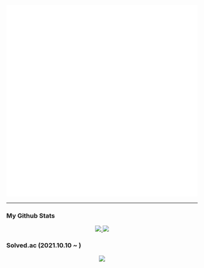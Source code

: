 ![I am FrontEnd Developer @shogong](https://raw.githubusercontent.com/Yeongjae-Shin/Yeongjae-Shin/main/header.svg)
<hr>

### My Github Stats

<div align="center">
  <a href="#">
    <img src="https://github-readme-stats.vercel.app/api?username=Yeongjae-Shin&theme=react&show_icons=true" height="180px">
  </a>
  <a href="#">
    <img src="https://github-readme-stats.vercel.app/api/top-langs/?username=Yeongjae-Shin&theme=react&exclude_repo=resume,Yeongjae-Shin.github.io" height="180px">
  </a>
</div>

### Solved.ac (2021.10.10 ~ )
<p align="center"><img src="http://mazassumnida.wtf/api/v2/generate_badge?boj=syj9484" /></div>

